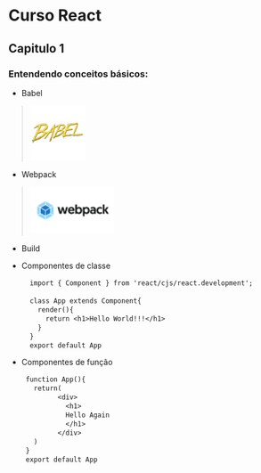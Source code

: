 # Curso React
## Capitulo 1
### Entendendo conceitos básicos:
- Babel 
> **[![Babel](./utils/babel.png)](https://babeljs.io/)**
- Webpack
> **[![Webpack](./utils/Webpack.png)](https://webpack.js.org/)**
- Build
- Componentes de classe

        import { Component } from 'react/cjs/react.development';

        class App extends Component{
          render(){
            return <h1>Hello World!!!</h1>
          }
        }
        export default App

 - Componentes de função

        function App(){
          return(
                <div>
                  <h1>
                  Hello Again
                  </h1>
                </div>
          )
        }
        export default App